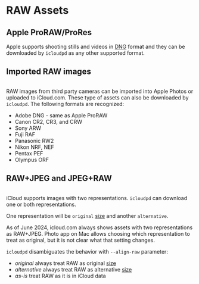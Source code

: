 # RAW Assets

## Apple ProRAW/ProRes

Apple supports shooting stills and videos in [DNG](https://en.wikipedia.org/wiki/Digital_Negative) format and 
they can be downloaded by `icloudpd` as any other supported format.

## Imported RAW images

```{versionadded} 1.19.0
```

RAW images from third party cameras can be imported into Apple Photos or uploaded to iCloud.com. 
These type of assets can also be downloaded by `icloudpd`. The following formats are recognized:

- Adobe DNG - same as Apple ProRAW
- Canon CR2, CR3, and CRW
- Sony ARW
- Fuji RAF
- Panasonic RW2
- Nikon NRF, NEF
- Pentax PEF
- Olympus ORF

## RAW+JPEG and JPEG+RAW

```{versionadded} 1.19.0
```

iCloud supports images with two representations. `icloudpd` can download one or both representations.

One representation will be `original` [size](size) and another `alternative`.

As of June 2024, icloud.com always shows assets with two representations as RAW+JPEG. Photo app on Mac
allows choosing which representation to treat as original, but it is not clear what that setting changes. 

`icloudpd` disambiguates the behavior with `--align-raw` parameter:

- *original* always treat RAW as original [size](size)
- *alternative* always treat RAW as alternative [size](size)
- *as-is* treat RAW as it is in iCloud data
